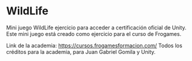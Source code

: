 # WildLife
Mini juego WildLife ejercicio para acceder a certificación oficial de Unity.
Este mini juego está creado como ejercicio para el curso de Frogames.

Link de la academia: https://cursos.frogamesformacion.com/
Todos los créditos para la academia, para Juan Gabriel Gomila y Unity.
